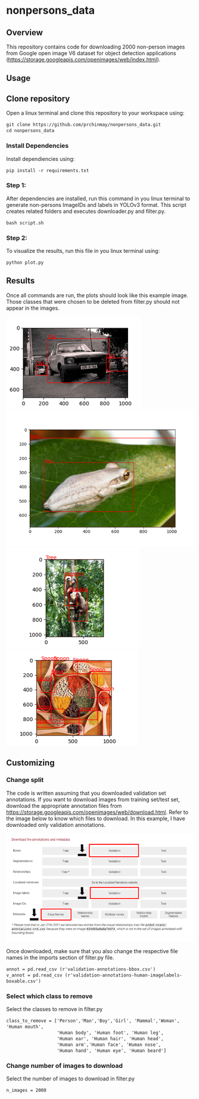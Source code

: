 nonpersons_data
=================

## Overview
This repository contains code for downloading 2000 non-person images from Google open image V6 dataset for object detection applications (https://storage.googleapis.com/openimages/web/index.html).

## Usage

## Clone repository
Open a linux terminal and clone this repository to your workspace using:
```
git clone https://github.com/prchinmay/nonpersons_data.git
cd nonpersons_data

```
### Install Dependencies
Install dependiencies using:
```
pip install -r requirements.txt

```

### Step 1:

After dependencies are installed, run this command in you linux terminal to generate non-persons ImageIDs and labels in YOLOv3 format. This script creates related folders and executes downloader.py and filter.py.
 
```
bash script.sh

```
### Step 2:
To visualize the results, run this file in you linux terminal using:
```
python plot.py 

```
## Results

Once all commands are run, the plots should look like this example image. Those classes that were chosen to be deleted from filter.py should not appear in the images.

![car](pics/car.png)![frog](pics/frog.png)
![monkey](pics/monkey.png)![spoon](pics/spoon.png)

## Customizing

### Change split
The code is written assuming that you downloaded validation set annotations. If you want to download images from training set/test set, download the appropriate annotation files from https://storage.googleapis.com/openimages/web/download.html. Refer to the image below to know which files to download. In this example, I have downloaded only validation annotations.

![download](pics/annot_files.png)

Once downloaded, make sure that you also change the respective file names in the imports section of filter.py file.
```
annot = pd.read_csv (r'validation-annotations-bbox.csv')
v_annot = pd.read_csv (r'validation-annotations-human-imagelabels-boxable.csv')

```
### Select which class to remove
Select the classes to remove in filter.py

```
class_to_remove = ['Person','Man','Boy','Girl', 'Mammal','Woman', 'Human mouth', 
                   'Human body', 'Human foot', 'Human leg', 
                   'Human ear', 'Human hair', 'Human head',
                   'Human arm','Human face', 'Human nose',
                   'Human hand', 'Human eye', 'Human beard']
```

### Change number of images to download

Select the number of images to download in filter.py

```
n_images = 2000 

```






